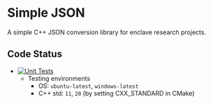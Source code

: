 # Simple JSON

A simple C++ JSON conversion library for enclave research projects.

## Code Status
- [![Unit Tests](https://github.com/zhenghaven/SimpleJson/actions/workflows/unit-tests.yaml/badge.svg?branch=main)](https://github.com/zhenghaven/SimpleJson/actions/workflows/unit-tests.yaml)
	- Testing environments
		- OS: `ubuntu-latest`, `windows-latest`
		- C++ std: `11`, `20` (by setting CXX_STANDARD in CMake)
